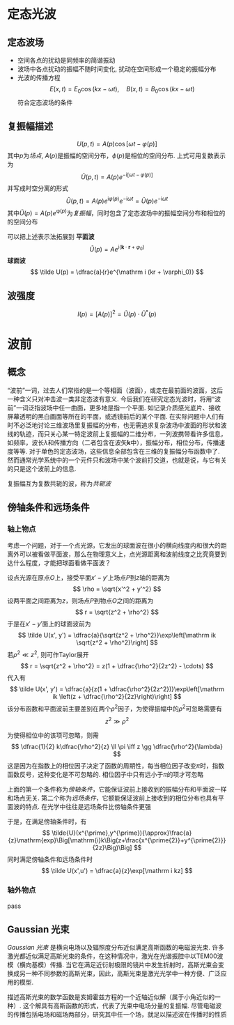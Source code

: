 # 定态光波
## 定态波场
- 空间各点的扰动是同频率的简谐振动
- 波场中各点扰动的振幅不随时间变化, 扰动在空间形成一个稳定的振幅分布
- 光波的传播方程
$$
E(x, t) = E_0 \cos(kx - ωt), \quad B(x, t) = B_0 \cos(kx - ωt)
$$
符合定态波场的条件
## 复振幅描述
$$
U(p, t) = A(p) \cos [\omega t - \varphi(p)]
$$
其中$p$为*场点*, $A(p)$是振幅的空间分布，$\phi(p)$是相位的空间分布. 上式可用复数表示为
$$
\tilde U(p, t) = A(p)e^{-\mathrm i [\omega t - \varphi(p)]}
$$
并写成时空分离的形式
$$
\tilde U(p, t) = A(p) e^{\mathrm i \varphi(p)} e^{-\mathrm i \omega t} = \tilde U(p)e^{-\mathrm i \omega t}
$$
其中$\tilde{U}(p) = A(p)e^{\mathrm \varphi(p)}$为*复振幅*，同时包含了定态波场中的振幅空间分布和相位的的空间分布

可以把上述表示法拓展到
**平面波**
$$
\tilde U (p) = Ae^{\mathrm i (\boldsymbol k \cdot \boldsymbol r + \varphi_0)}
$$
**球面波**
$$
\tilde U(p) = \dfrac{a}{r}e^{\mathrm i (kr + \varphi_0)}
$$
## 波强度
$$
I(p) = [A(p)]^2 = \tilde U (p) \cdot \tilde U^* (p)
$$
# 波前
## 概念

“波前”一词，过去人们常指的是一个等相面（波面），或走在最前面的波面，这后一种含义只对冲击波一类非定态波有意义. 今后我们在研究定态光波时，将用“波前”一词泛指波场中任一曲面，更多地是指一个平面. 如记录介质感光底片、接收屏幕透明的黑白画面等所在的平面，或透镜前后的某个平面. 在实际问题中人们有时不必泛地讨论三维波场里复振幅的分布，也无需追求复杂波场中波面的形状和波线的轨迹，而只关心某一特定波前上复振幅的二维分布，一列波携带看许多信息，如频率，波长$\lambda$和传播方向（二者包含在波矢$\boldsymbol k$中），振幅分布，相位分布，传播速度等等.  对于单色的定态波场，这些信息全部包含在三维的复振幅分布函数中了. 然而通常光学系统中的一个元件只和波场中某个波前打交道，也就是说，与它有关的只是这个波前上的信息. 


复振幅互为复数共轭的波，称为*共轭波*

## 傍轴条件和远场条件
### 轴上物点
考虑一个问题，对于一个点光源，它发出的球面波在很小的横向线度内和很大的距离外可以被看做平面波，那么在物理意义上，点光源距离和波前线度之比究竟要到达什么程度，才能把球面看做平面波？

设点光源在原点$O$上，接受平面$x' - y'$上场点$P$到$z$轴的距离为
$$
\rho = \sqrt{x'^2 + y'^2}
$$
设两平面之间距离为$z$，则场点$P$到物点$O$之间的距离为
$$
r = \sqrt{z^2 + \rho^2}
$$
于是在$x'-y'$面上的球面波前为
$$
\tilde U(x', y') = \dfrac{a}{\sqrt{z^2 + \rho^2}}\exp\left[\mathrm ik \sqrt{z^2 + \rho^2}\right]
$$
若$\rho^2 \ll z^2$, 则可作Taylor展开
$$
r = \sqrt{z^2 + \rho^2} = z(1 + \dfrac{\rho^2}{2z^2} - \cdots)
$$
代入有
$$
\tilde U(x', y') = \dfrac{a}{z(1 + \dfrac{\rho^2}{2z^2})}\exp\left[\mathrm ik \left(z + \dfrac{\rho^2}{2z}\right)\right]
$$
该分布函数和平面波前主要差别在两个$\rho^2$因子，为使得振幅中的$\rho^2$可忽略需要有
$$
z^2 \gg \rho^2
$$

为使得相位中的该项可忽略，则需
$$
\dfrac{1}{2} k\dfrac{\rho^2}{z} \ll \pi \iff z \gg \dfrac{\rho^2}{\lambda}
$$
这是因为在指数上的相位因子决定了函数的周期性，每当相位因子改变$\pi$时，指数函数反号，这种变化是不可忽略的. 相位因子中只有远小于$\pi$的项才可忽略

上面的第一个条件称为*傍轴条件*，它能保证波前上接收到的振幅分布和平面波一样和场点无关. 第二个称为*远场条件*，它额能保证波前上接收到的相位分布也具有平面波的特点. 在光学中往往是远场条件比傍轴条件更强

于是，在满足傍轴条件时，有
$$
\tilde{U}(x^{\prime},y^{\prime}){\approx}\frac{a}{z}\mathrm{exp}\Big[\mathrm{i}k\Big(z+\frac{x^{\prime{2}}+y^{\prime{2}}}{2z}\Big)\Big]
$$
同时满足傍轴条件和远场条件时
$$
\tilde U(x',u') = \dfrac{a}{z}\exp[\mathrm i kz]
$$
### 轴外物点
pass

## Gaussian 光束
*Gaussian 光束* 是横向电场以及辐照度分布近似满足高斯函数的电磁波光束. 许多激光都近似满足高斯光束的条件，在这种情况中，激光在光谐振腔中以TEM00波模（横向基模）传播. 当它在满足近衍射极限的镜片中发生折射时，高斯光束会变换成另一种不同参数的高斯光束，因此，高斯光束是激光光学中一种方便、广泛应用的模型. 

描述高斯光束的数学函数是亥姆霍兹方程的一个近轴近似解（属于小角近似的一种）. 这个解具有高斯函数的形式，代表了光束中电场分量的复振幅. 尽管电磁波的传播包括电场和磁场两部分，研究其中任一个场，就足以描述波在传播时的性质

